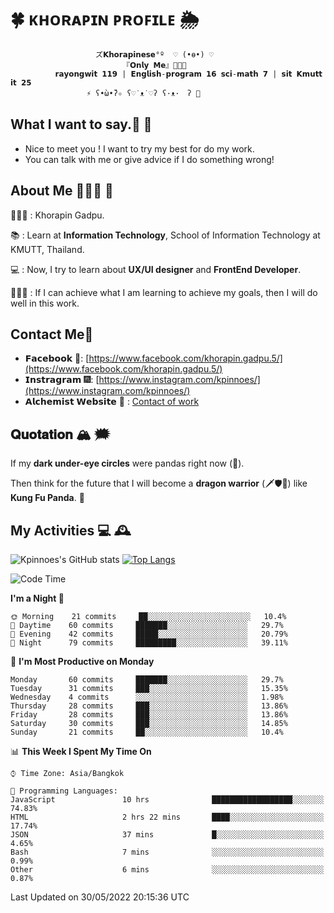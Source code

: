 # 🍀  ᴋʜᴏʀᴀᴘɪɴ ᴘʀᴏꜰɪʟᴇ  🌦 
                       ズ𝗞𝗵𝗼𝗿𝗮𝗽𝗶𝗻𝗲𝘀𝗲°º  ♡ (•ө•) ♡
                             『𝗢𝗻𝗹𝘆 𝗠𝗲』👩🏻‍💻
              𝗿𝗮𝘆𝗼𝗻𝗴𝘄𝗶𝘁 𝟭𝟭𝟵 | 𝗘𝗻𝗴𝗹𝗶𝘀𝗵-𝗽𝗿𝗼𝗴𝗿𝗮𝗺 𝟭𝟲 𝘀𝗰𝗶-𝗺𝗮𝘁𝗵 𝟳 | 𝘀𝗶𝘁 𝗞𝗺𝘂𝘁𝘁 𝗶𝘁 𝟮𝟱
                     ⚡️ ʕ•̀ω•́ʔ✧ ʕ♡˙ᴥ˙♡ʔ ʕ·ᴥ·　ʔ 💫

## What I want to say.💬 📧 

- Nice to meet you ! I want to try my best for do my work.  
- You can talk with me or give advice if I do something wrong! 

## About Me 🙋🏻‍♀️ 🌱
 👩🏻‍💼 : Khorapin Gadpu.
 
 📚 : Learn at **Information Technology**, School of Information Technology at KMUTT, Thailand. 

 💻 : Now, I try to learn about __UX/UI designer__ and __FrontEnd Developer__. 

 🏃🏻‍♀️ : If I can achieve what I am learning to achieve my goals, then I will do well in this work. 

## Contact Me📱

- 𝗙𝗮𝗰𝗲𝗯𝗼𝗼𝗸 🌌: [https://www.facebook.com/khorapin.gadpu.5/](https://www.facebook.com/khorapin.gadpu.5/)
- 𝗜𝗻𝘀𝘁𝗿𝗮𝗴𝗿𝗮𝗺 🎆: [https://www.instagram.com/kpinnoes/](https://www.instagram.com/kpinnoes/)
- 𝗔𝗹𝗰𝗵𝗲𝗺𝗶𝘀𝘁 𝗪𝗲𝗯𝘀𝗶𝘁𝗲 🌄 : [Contact of work](https://alchemist-softwarehouse.co/)

## 𝐐𝐮𝐨𝐭𝐚𝐭𝐢𝐨𝐧 🏔 🗯

If my __dark under-eye circles__ were pandas right now (🐼).

Then think for the future that I will become a __dragon warrior__ (🗡🛡🐲) like __Kung Fu Panda__. 🐉



## My Activities 💻 🕰
![Kpinnoes's GitHub stats](https://github-readme-stats.vercel.app/api?username=kpinnoes&show_icons=true&theme=solarized-light)
[![Top Langs](https://github-readme-stats.vercel.app/api/top-langs/?username=kpinnoes&layout=compact&langs_count=10&theme=solarized-light)](https://github.com/kpinnoes/github-readme-stats)


<!--START_SECTION:waka-->
![Code Time](http://img.shields.io/badge/Code%20Time-0%20secs-blue)

**I'm a Night 🦉** 

```text
🌞 Morning    21 commits     ██░░░░░░░░░░░░░░░░░░░░░░░   10.4% 
🌆 Daytime    60 commits     ███████░░░░░░░░░░░░░░░░░░   29.7% 
🌃 Evening    42 commits     █████░░░░░░░░░░░░░░░░░░░░   20.79% 
🌙 Night      79 commits     █████████░░░░░░░░░░░░░░░░   39.11%

```
📅 **I'm Most Productive on Monday** 

```text
Monday       60 commits     ███████░░░░░░░░░░░░░░░░░░   29.7% 
Tuesday      31 commits     ███░░░░░░░░░░░░░░░░░░░░░░   15.35% 
Wednesday    4 commits      ░░░░░░░░░░░░░░░░░░░░░░░░░   1.98% 
Thursday     28 commits     ███░░░░░░░░░░░░░░░░░░░░░░   13.86% 
Friday       28 commits     ███░░░░░░░░░░░░░░░░░░░░░░   13.86% 
Saturday     30 commits     ███░░░░░░░░░░░░░░░░░░░░░░   14.85% 
Sunday       21 commits     ██░░░░░░░░░░░░░░░░░░░░░░░   10.4%

```


📊 **This Week I Spent My Time On** 

```text
⌚︎ Time Zone: Asia/Bangkok

💬 Programming Languages: 
JavaScript               10 hrs              ██████████████████░░░░░░░   74.83% 
HTML                     2 hrs 22 mins       ████░░░░░░░░░░░░░░░░░░░░░   17.74% 
JSON                     37 mins             █░░░░░░░░░░░░░░░░░░░░░░░░   4.65% 
Bash                     7 mins              ░░░░░░░░░░░░░░░░░░░░░░░░░   0.99% 
Other                    6 mins              ░░░░░░░░░░░░░░░░░░░░░░░░░   0.87%

```


 Last Updated on 30/05/2022 20:15:36 UTC
<!--END_SECTION:waka-->

